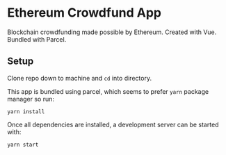 # Ethereum Crowdfund App
Blockchain crowdfunding made possible by Ethereum. Created with Vue. Bundled with Parcel.

## Setup

Clone repo down to machine and `cd` into directory.

This app is bundled using parcel, which seems to prefer `yarn` package manager so run:

`yarn install`

Once all dependencies are installed, a development server can be started with: 

`yarn start`
